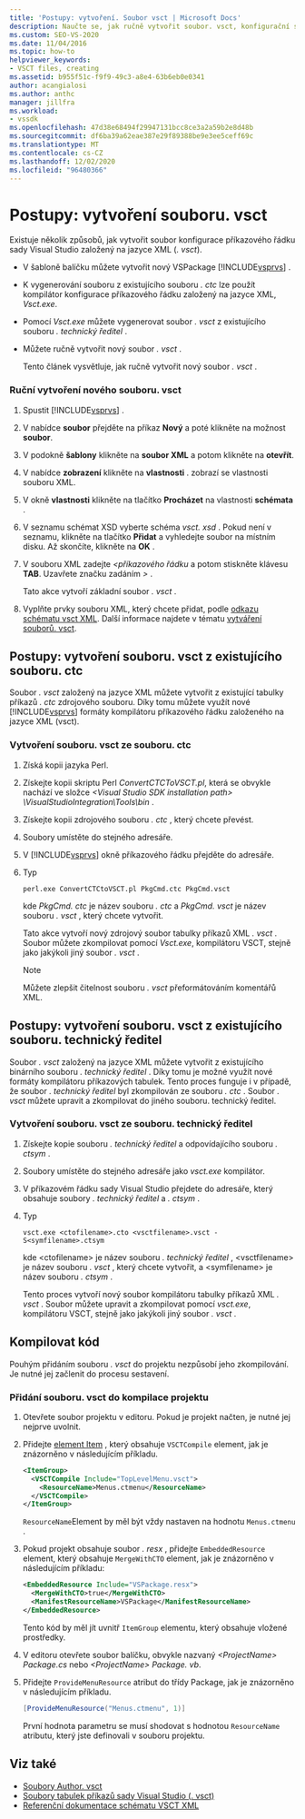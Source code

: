 ```yaml
---
title: 'Postupy: vytvoření. Soubor vsct | Microsoft Docs'
description: Naučte se, jak ručně vytvořit soubor. vsct, konfigurační soubor tabulky příkazů sady Visual Studio založený na jazyce XML.
ms.custom: SEO-VS-2020
ms.date: 11/04/2016
ms.topic: how-to
helpviewer_keywords:
- VSCT files, creating
ms.assetid: b955f51c-f9f9-49c3-a8e4-63b6eb0e0341
author: acangialosi
ms.author: anthc
manager: jillfra
ms.workload:
- vssdk
ms.openlocfilehash: 47d38e68494f29947131bcc8ce3a2a59b2e8d48b
ms.sourcegitcommit: df6ba39a62eae387e29f89388be9e3ee5ceff69c
ms.translationtype: MT
ms.contentlocale: cs-CZ
ms.lasthandoff: 12/02/2020
ms.locfileid: "96480366"
---
```

# <a name="how-to-create-a-vsct-file"></a>Postupy: vytvoření souboru. vsct

Existuje několik způsobů, jak vytvořit soubor konfigurace příkazového řádku sady Visual Studio založený na jazyce XML (*. vsct*).

- V šabloně balíčku můžete vytvořit nový VSPackage [!INCLUDE[vsprvs](../../code-quality/includes/vsprvs_md.md)] .

- K vygenerování souboru z existujícího souboru *. ctc* lze použít kompilátor konfigurace příkazového řádku založený na jazyce XML, *Vsct.exe*.

- Pomocí *Vsct.exe* můžete vygenerovat soubor *. vsct* z existujícího souboru *. technický ředitel* .

- Můžete ručně vytvořit nový soubor *. vsct* .

  Tento článek vysvětluje, jak ručně vytvořit nový soubor *. vsct* .

### <a name="to-manually-create-a-new-vsct-file"></a>Ruční vytvoření nového souboru. vsct

1. Spustit [!INCLUDE[vsprvs](../../code-quality/includes/vsprvs_md.md)] .

2. V nabídce **soubor** přejděte na příkaz **Nový** a poté klikněte na možnost **soubor**.

3. V podokně **šablony** klikněte na **soubor XML** a potom klikněte na **otevřít**.

4. V nabídce **zobrazení** klikněte na **vlastnosti** . zobrazí se vlastnosti souboru XML.

5. V okně **vlastnosti** klikněte na tlačítko **Procházet** na vlastnosti **schémata** .

6. V seznamu schémat XSD vyberte schéma *vsct. xsd* . Pokud není v seznamu, klikněte na tlačítko **Přidat** a vyhledejte soubor na místním disku. Až skončíte, klikněte na **OK** .

7. V souboru XML zadejte *<příkazového řádku* a potom stiskněte klávesu **TAB**. Uzavřete značku zadáním *>* .

    Tato akce vytvoří základní soubor *. vsct* .

8. Vyplňte prvky souboru XML, který chcete přidat, podle [odkazu schématu vsct XML](../../extensibility/vsct-xml-schema-reference.md). Další informace najdete v tématu [vytváření souborů. vsct](../../extensibility/internals/authoring-dot-vsct-files.md).

<a name="how-to-create-a-dot-vsct-file-from-an-existing-dot-ctc-file"></a>

## <a name="how-to-create-a-vsct-file-from-an-existing-ctc-file"></a>Postupy: vytvoření souboru. vsct z existujícího souboru. ctc

Soubor *. vsct* založený na jazyce XML můžete vytvořit z existující tabulky příkazů *. ctc* zdrojového souboru. Díky tomu můžete využít nové [!INCLUDE[vsprvs](../../code-quality/includes/vsprvs_md.md)] formáty kompilátoru příkazového řádku založeného na jazyce XML (vsct).

### <a name="to-create-a-vsct-file-from-a-ctc-file"></a>Vytvoření souboru. vsct ze souboru. ctc

1. Získá kopii jazyka Perl.

2. Získejte kopii skriptu Perl *ConvertCTCToVSCT.pl*, která se obvykle nachází ve složce *\<Visual Studio SDK installation path> \VisualStudioIntegration\Tools\bin* .

3. Získejte kopii zdrojového souboru *. ctc* , který chcete převést.

4. Soubory umístěte do stejného adresáře.

5. V [!INCLUDE[vsprvs](../../code-quality/includes/vsprvs_md.md)] okně příkazového řádku přejděte do adresáře.

6. Typ

   ```
   perl.exe ConvertCTCtoVSCT.pl PkgCmd.ctc PkgCmd.vsct
   ```

    kde *PkgCmd. ctc* je název souboru *. ctc* a *PkgCmd. vsct* je název souboru *. vsct* , který chcete vytvořit.

    Tato akce vytvoří nový zdrojový soubor tabulky příkazů XML *. vsct* . Soubor můžete zkompilovat pomocí *Vsct.exe*, kompilátoru VSCT, stejně jako jakýkoli jiný soubor *. vsct* .

   > [!NOTE]
   > Můžete zlepšit čitelnost souboru *. vsct* přeformátováním komentářů XML.

<a name="how-to-create-a-dot-vsct-file-from-an-existing-dot-cto-file"></a>

## <a name="how-to-create-a-vsct-file-from-an-existing-cto-file"></a>Postupy: vytvoření souboru. vsct z existujícího souboru. technický ředitel

Soubor *. vsct* založený na jazyce XML můžete vytvořit z existujícího binárního souboru *. technický ředitel* . Díky tomu je možné využít nové formáty kompilátoru příkazových tabulek. Tento proces funguje i v případě, že soubor *. technický ředitel* byl zkompilován ze souboru *. ctc* . Soubor *. vsct* můžete upravit a zkompilovat do jiného souboru. technický ředitel.

### <a name="to-create-a-vsct-file-from-a-cto-file"></a>Vytvoření souboru. vsct ze souboru. technický ředitel

1. Získejte kopie souboru *. technický ředitel* a odpovídajícího souboru *. ctsym* .

2. Soubory umístěte do stejného adresáře jako *vsct.exe* kompilátor.

3. V příkazovém řádku sady Visual Studio přejdete do adresáře, který obsahuje soubory *. technický ředitel* a *. ctsym* .

4. Typ

    ```
    vsct.exe <ctofilename>.cto <vsctfilename>.vsct -S<symfilename>.ctsym
    ```

     kde \<ctofilename\> je název souboru *. technický ředitel* , \<vsctfilename\> je název souboru *. vsct* , který chcete vytvořit, a \<symfilename\> je název souboru *. ctsym* .

     Tento proces vytvoří nový soubor kompilátoru tabulky příkazů XML *. vsct* . Soubor můžete upravit a zkompilovat pomocí *vsct.exe*, kompilátoru VSCT, stejně jako jakýkoli jiný soubor *. vsct* .

## <a name="compile-the-code"></a>Kompilovat kód
 Pouhým přidáním souboru *. vsct* do projektu nezpůsobí jeho zkompilování. Je nutné jej začlenit do procesu sestavení.

### <a name="to-add-a-vsct-file-to-project-compilation"></a>Přidání souboru. vsct do kompilace projektu

1. Otevřete soubor projektu v editoru. Pokud je projekt načten, je nutné jej nejprve uvolnit.

2. Přidejte [element Item](../../msbuild/itemgroup-element-msbuild.md) , který obsahuje `VSCTCompile` element, jak je znázorněno v následujícím příkladu.

    ```xml
    <ItemGroup>
      <VSCTCompile Include="TopLevelMenu.vsct">
        <ResourceName>Menus.ctmenu</ResourceName>
      </VSCTCompile>
    </ItemGroup>

    ```

     `ResourceName`Element by měl být vždy nastaven na hodnotu `Menus.ctmenu` .

3. Pokud projekt obsahuje soubor *. resx* , přidejte `EmbeddedResource` element, který obsahuje `MergeWithCTO` element, jak je znázorněno v následujícím příkladu:

    ```xml
    <EmbeddedResource Include="VSPackage.resx">
      <MergeWithCTO>true</MergeWithCTO>
      <ManifestResourceName>VSPackage</ManifestResourceName>
    </EmbeddedResource>

    ```

     Tento kód by měl jít uvnitř `ItemGroup` elementu, který obsahuje vložené prostředky.

4. V editoru otevřete soubor balíčku, obvykle nazvaný *\<ProjectName\> Package.cs* nebo *\<ProjectName\> Package. vb*.

5. Přidejte `ProvideMenuResource` atribut do třídy Package, jak je znázorněno v následujícím příkladu.

    ```csharp
    [ProvideMenuResource("Menus.ctmenu", 1)]
    ```

     První hodnota parametru se musí shodovat s hodnotou `ResourceName` atributu, který jste definovali v souboru projektu.

## <a name="see-also"></a>Viz také
- [Soubory Author. vsct](../../extensibility/internals/authoring-dot-vsct-files.md)
- [Soubory tabulek příkazů sady Visual Studio (. vsct)](../../extensibility/internals/visual-studio-command-table-dot-vsct-files.md)
- [Referenční dokumentace schématu VSCT XML](../../extensibility/vsct-xml-schema-reference.md)
